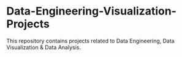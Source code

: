 # Data-Engineering-Visualization-Projects
This repository contains projects related to Data Engineering, Data Visualization &amp; Data Analysis.
